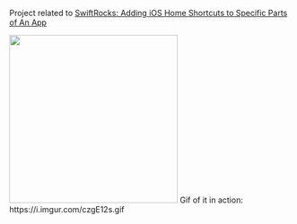 Project related to [SwiftRocks: Adding iOS Home Shortcuts to Specific Parts of An App](https://swiftrocks.com/adding-deeplink-shortcuts-to-the-ios-home-screen.html)

<img src="https://i.imgur.com/XD134oO.jpg" width="300">
Gif of it in action:
https://i.imgur.com/czgE12s.gif
